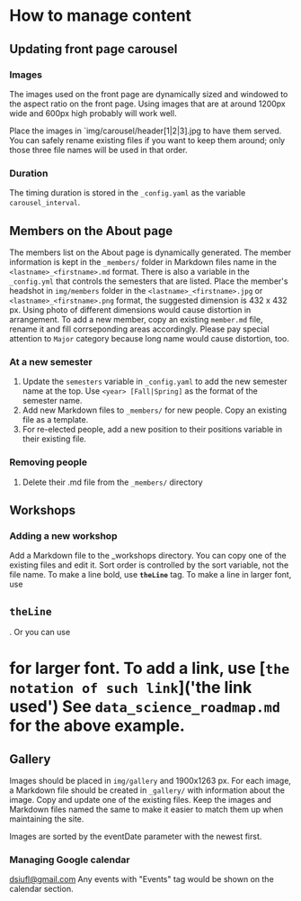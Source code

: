 # How to manage content

## Updating front page carousel

### Images

The images used on the front page are dynamically sized and windowed to the 
aspect ratio on the front page. Using images that are at around 1200px wide
and 600px high probably will work well.

Place the images in `img/carousel/header[1|2|3].jpg to have them served. You
can safely rename existing files if you want to keep them around; only those
three file names will be used in that order.

### Duration

The timing duration is stored in the `_config.yaml` as the variable 
`carousel_interval`.

## Members on the About page

The members list on the About page is dynamically generated. The member 
information is kept in the `_members/` folder in Markdown files name in the 
`<lastname>_<firstname>.md` format. There is also a variable in the 
`_config.yml` that controls the semesters that are listed. Place the member's 
headshot in `img/members` folder in the `<lastname>_<firstname>.jpg` or 
`<lastname>_<firstname>.png` format, the suggested dimension is 432 x 432 px. 
Using photo of different dimensions would cause distortion in arrangement. 
To add a new member, copy an existing `member.md` file, rename it and fill 
corrseponding areas accordingly. Please pay special attention to `Major` category
because long name would cause distortion, too.

### At a new semester

1. Update the `semesters` variable in `_config.yaml` to add the new semester name
at the top. Use `<year> [Fall|Spring]` as the format of the semester name.
1. Add new Markdown files to `_members/` for new people. Copy an existing file
as a template.
1. For re-elected people, add a new position to their positions variable in
their existing file.

### Removing people

1. Delete their .md file from the `_members/` directory

## Workshops

### Adding a new workshop

Add a Markdown file to the _workshops directory. You can copy one of the 
existing files and edit it. Sort order is controlled by the sort variable, not
the file name. 
To make a line bold, use <b>`theLine`</b> tag. 
To make a line in larger font, use <h2>`theLine`</h2>. Or you can use <h1> for larger
font.
To add a link, use [`the notation of such link`]('the link used')
See `data_science_roadmap.md` for the above example.

## Gallery

Images should be placed in `img/gallery` and 1900x1263 px. For each image, a
Markdown file should be created in `_gallery/` with information about the
image. Copy and update one of the existing files. Keep the images and Markdown
files named the same to make it easier to match them up when maintaining the
site.

Images are sorted by the eventDate parameter with the newest first.

### Managing Google calendar 
dsiufl@gmail.com 
Any events with "Events" tag would be shown on the calendar section.

